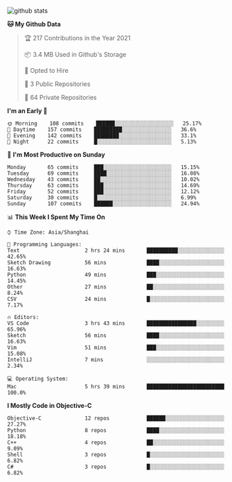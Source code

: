 
![github stats](https://github-readme-stats.vercel.app/api?username=ChesterYue&show_icons=true&count_private=true)

<!-- ![wakatime](https://github-readme-stats.vercel.app/api/wakatime?username=ChesterYue&layout=compact) -->

<!-- ![wakatime](https://github-readme-stats.vercel.app/api/top-langs/?username=ChesterYue&layout=compact) -->

<!--START_SECTION:waka-->
**🐱 My Github Data** 

> 🏆 217 Contributions in the Year 2021
 > 
> 📦 3.4 MB Used in Github's Storage 
 > 
> 💼 Opted to Hire
 > 
> 📜 3 Public Repositories 
 > 
> 🔑 64 Private Repositories  
 > 
**I'm an Early 🐤** 

```text
🌞 Morning    108 commits    ██████░░░░░░░░░░░░░░░░░░░   25.17% 
🌆 Daytime    157 commits    █████████░░░░░░░░░░░░░░░░   36.6% 
🌃 Evening    142 commits    ████████░░░░░░░░░░░░░░░░░   33.1% 
🌙 Night      22 commits     █░░░░░░░░░░░░░░░░░░░░░░░░   5.13%

```
📅 **I'm Most Productive on Sunday** 

```text
Monday       65 commits     ███░░░░░░░░░░░░░░░░░░░░░░   15.15% 
Tuesday      69 commits     ████░░░░░░░░░░░░░░░░░░░░░   16.08% 
Wednesday    43 commits     ██░░░░░░░░░░░░░░░░░░░░░░░   10.02% 
Thursday     63 commits     ███░░░░░░░░░░░░░░░░░░░░░░   14.69% 
Friday       52 commits     ███░░░░░░░░░░░░░░░░░░░░░░   12.12% 
Saturday     30 commits     █░░░░░░░░░░░░░░░░░░░░░░░░   6.99% 
Sunday       107 commits    ██████░░░░░░░░░░░░░░░░░░░   24.94%

```


📊 **This Week I Spent My Time On** 

```text
⌚︎ Time Zone: Asia/Shanghai

💬 Programming Languages: 
Text                     2 hrs 24 mins       ██████████░░░░░░░░░░░░░░░   42.65% 
Sketch Drawing           56 mins             ████░░░░░░░░░░░░░░░░░░░░░   16.63% 
Python                   49 mins             ███░░░░░░░░░░░░░░░░░░░░░░   14.45% 
Other                    27 mins             ██░░░░░░░░░░░░░░░░░░░░░░░   8.24% 
CSV                      24 mins             █░░░░░░░░░░░░░░░░░░░░░░░░   7.17%

🔥 Editors: 
VS Code                  3 hrs 43 mins       ████████████████░░░░░░░░░   65.96% 
Sketch                   56 mins             ████░░░░░░░░░░░░░░░░░░░░░   16.63% 
Vim                      51 mins             ███░░░░░░░░░░░░░░░░░░░░░░   15.08% 
IntelliJ                 7 mins              ░░░░░░░░░░░░░░░░░░░░░░░░░   2.34%

💻 Operating System: 
Mac                      5 hrs 39 mins       █████████████████████████   100.0%

```

**I Mostly Code in Objective-C** 

```text
Objective-C              12 repos            ██████░░░░░░░░░░░░░░░░░░░   27.27% 
Python                   8 repos             ████░░░░░░░░░░░░░░░░░░░░░   18.18% 
C++                      4 repos             ██░░░░░░░░░░░░░░░░░░░░░░░   9.09% 
Shell                    3 repos             █░░░░░░░░░░░░░░░░░░░░░░░░   6.82% 
C#                       3 repos             █░░░░░░░░░░░░░░░░░░░░░░░░   6.82%

```



<!--END_SECTION:waka-->